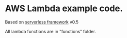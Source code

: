 # AWS Lambda example code.

Based on [serverless framework](https://serverless.com/)  v0.5

All lambda functions are in "functions" folder.
